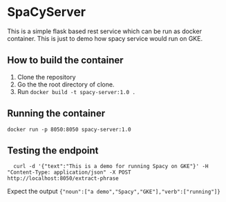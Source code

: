 # SpaCyServer
This is a simple flask based rest service which can be run as docker container.
This is just to demo how spacy service would run on GKE.

## How to build the container
1. Clone the repository
2. Go the the root directory of clone.
3. Run `docker build -t spacy-server:1.0 .`

## Running the container

`docker run -p 8050:8050 spacy-server:1.0`

## Testing the endpoint

` 
curl -d '{"text":"This is a demo for running Spacy on GKE"}' -H "Content-Type: application/json" -X POST http://localhost:8050/extract-phrase`

Expect the output
`{"noun":["a demo","Spacy","GKE"],"verb":["running"]}`

